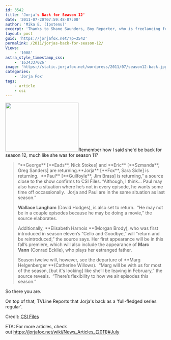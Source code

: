 ```yaml
---
id: 3542
title: 'Jorja's Back for Season 12'
date: '2011-07-20T07:59:48-07:00'
author: 'Mika E. (Ipstenu)'
excerpt: 'Thanks to Shane Saunders, Boy Reporter, who is freelancing for CSI Files.  We know that Jorja is in for season 12.'
layout: post
guid: 'https://jorjafox.net/?p=3542'
permalink: /2011/jorjas-back-for-season-12/
Views:
    - '1008'
astra_style_timestamp_css:
    - '1634337026'
image: 'https://static.jorjafox.net/wordpress/2011/07/season12-back.jpg'
categories:
    - 'Jorja Fox'
tags:
    - article
    - csi
---
```


<img class="aligncenter size-medium wp-image-3543" title="season12-back" src="//static.jorjafox.net/wordpress/2011/07/season12-back-210x140.jpg" alt="" width="230" height="153" />Remember how I said she'd be back for season 12, much like she was for season 11?
<blockquote>“**George** [**Eads**, Nick Stokes] and **Eric** [**Szmanda**, Greg Sanders] are returning.**Jorja** [**Fox**, Sara Sidle] is returning.  **Paul** [**Guilfoyle**, Jim Brass] is returning,” a source close to the show confirms to CSI Files. “Although, I think… Paul may also have a situation where he’s not in every episode, he wants some time off occassionally.  Jorja and Paul are in the same situation as last season.”

**Wallace Langham** (David Hodges), is also set to return.  “He may not be in a couple episodes because he may be doing a movie,” the source elaborates.

Additionally, **Elisabeth Harnois **(Morgan Brody), who was first introduced in season eleven’s “Cello and Goodbye,” will “return and be reintroduced,” the source says. Her first appearance will be in this fall’s premiere, which will also include the appearance of **Marc Vann** (Conrad Ecklie), who plays her estranged father.

Season twelve will, however, see the departure of **Marg Helgenberger **(Catherine Willows).  “Marg will be with us for most of the season, [but it's looking] like she’ll be leaving in February,” the source reveals.  “There’s flexibility to how we air episodes this season.”</blockquote>
So there you are.

On top of that, TVLine Reports that Jorja's back as a 'full-fledged series regular'.

Credit: <a href="http://www.csifiles.com/content/2011/07/report-series-regulars-return-for-season-12-of-csi/">CSI Files</a>

ETA: For more articles, check out <a href="https://jorjafox.net/wiki/News_Articles_(2011)#July">https://jorjafox.net/wiki/News_Articles_(2011)#July</a>
